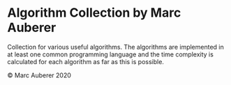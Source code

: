 # Algorithm Collection by Marc Auberer

Collection for various useful algorithms. The algorithms are implemented in at least one common programming language and the time complexity is calculated for each algorithm as far as this is possible.

© Marc Auberer 2020